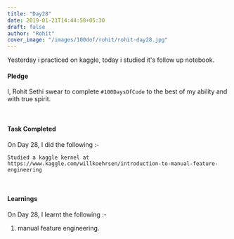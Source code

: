 ```yaml
---
title: "Day28"
date: 2019-01-21T14:44:58+05:30
draft: false
author: "Rohit"
cover_image: "/images/100dof/rohit/rohit-day28.jpg"
---
```

Yesterday i practiced on kaggle, today i studied it's follow up notebook.
<!--more-->
#### Pledge
I, Rohit Sethi swear to complete `#100DaysOfCode` to the best of my ability and with true spirit.

<br>

#### Task Completed
On Day 28, I did the following :-

```
Studied a kaggle kernel at https://www.kaggle.com/willkoehrsen/introduction-to-manual-feature-engineering
```
<br>

#### Learnings
On Day 28, I learnt the following :-

1. manual feature engineering. 

<br/> 

